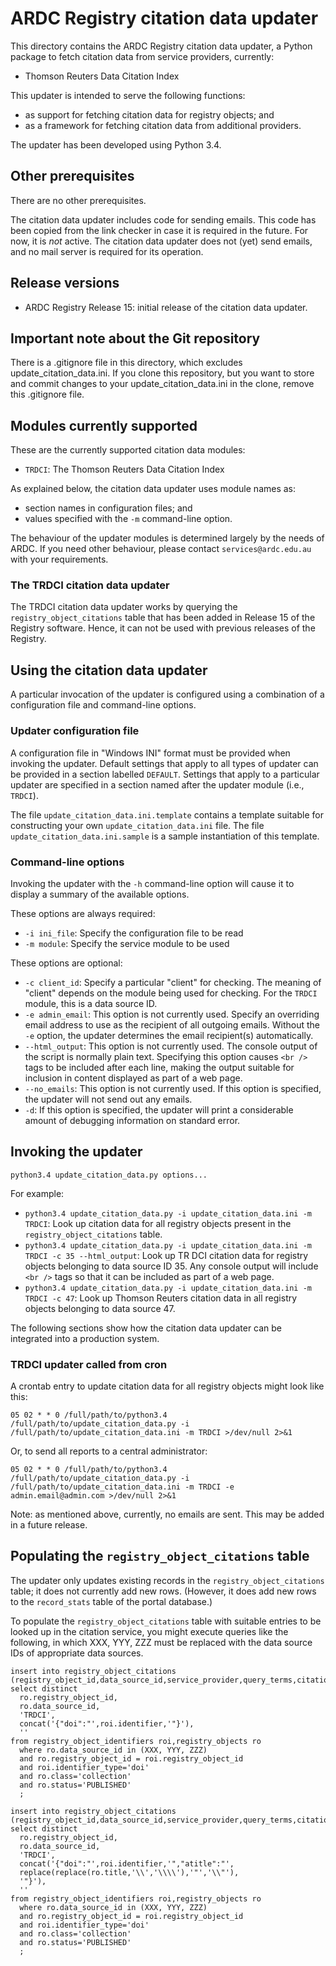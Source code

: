 ARDC Registry citation data updater
===================================

This directory contains the ARDC Registry citation data updater, a Python
package to fetch citation data from service providers, currently:

* Thomson Reuters Data Citation Index

This updater is intended to serve the following functions:

* as support for fetching citation data for registry objects; and
* as a framework for fetching citation data from additional providers.

The updater has been developed using Python 3.4.


## Other prerequisites

There are no other prerequisites.

The citation data updater includes code for sending emails. This code
has been copied from the link checker in case it is required in the
future. For now, it is _not_ active. The citation data updater does
not (yet) send emails, and no mail server is required for its
operation.

## Release versions

* ARDC Registry Release 15: initial release of the citation data updater.


## Important note about the Git repository

There is a .gitignore file in this directory, which excludes
update_citation_data.ini. If you clone this repository, but you want
to store and commit changes to your update_citation_data.ini in the
clone, remove this .gitignore file.


## Modules currently supported

These are the currently supported citation data modules:

* `TRDCI`: The Thomson Reuters Data Citation Index

As explained below, the citation data updater uses module names as:

* section names in configuration files; and
* values specified with the `-m` command-line option.

The behaviour of the updater modules is determined largely by the
needs of ARDC. If you need other behaviour, please contact
`services@ardc.edu.au` with your requirements.


### The TRDCI citation data updater

The TRDCI citation data updater works by querying the
`registry_object_citations` table that has been added in Release 15 of
the Registry software. Hence, it can not be used with previous
releases of the Registry.


## Using the citation data updater

A particular invocation of the updater is configured using a
combination of a configuration file and command-line options.


### Updater configuration file

A configuration file in "Windows INI" format must be provided when
invoking the updater.  Default settings that apply to all types
of updater can be provided in a section labelled `DEFAULT`. Settings
that apply to a particular updater are specified in a section named
after the updater module (i.e., `TRDCI`).

The file `update_citation_data.ini.template` contains a template
suitable for constructing your own `update_citation_data.ini` file.
The file `update_citation_data.ini.sample` is a sample instantiation
of this template.


### Command-line options

Invoking the updater with the `-h` command-line option will cause
it to display a summary of the available options.

These options are always required:

* `-i ini_file`: Specify the configuration file to be read
* `-m module`: Specify the service module to be used

These options are optional:

* `-c client_id`: Specify a particular "client" for checking. The
  meaning of "client" depends on the module being used for checking.
  For the `TRDCI` module, this is a data source ID.
* `-e admin_email`: This option is not currently used. Specify an
  overriding email address to use as the recipient of all outgoing
  emails. Without the `-e` option, the updater determines the email
  recipient(s) automatically.
* `--html_output`: This option is not currently used. The console
  output of the script is normally plain text. Specifying this option
  causes `<br />` tags to be included after each line, making the
  output suitable for inclusion in content displayed as part of a web
  page.
* `--no_emails`: This option is not currently used. If this option is
  specified, the updater will not send out any emails.
* `-d`: If this option is specified, the updater will print a
  considerable amount of debugging information on standard error.


## Invoking the updater

`python3.4 update_citation_data.py options...`

For example:

* `python3.4 update_citation_data.py -i update_citation_data.ini -m
  TRDCI`: Look up citation data for all registry objects present in
  the `registry_object_citations` table.
* `python3.4 update_citation_data.py -i update_citation_data.ini -m TRDCI -c 35 --html_output`:
  Look up TR DCI citation data for registry objects belonging
  to data source ID 35. Any console output will
  include `<br />` tags so that it can be included as part of a web
  page.
* `python3.4 update_citation_data.py -i update_citation_data.ini -m TRDCI -c 47`:
  Look up Thomson Reuters citation data in all registry objects
  belonging to data source 47.

The following sections show how the citation data updater can be
integrated into a production system.


### TRDCI updater called from cron

A crontab entry to update citation data for all registry objects might
look like this:

    05 02 * * 0 /full/path/to/python3.4 /full/path/to/update_citation_data.py -i /full/path/to/update_citation_data.ini -m TRDCI >/dev/null 2>&1

Or, to send all reports to a central administrator:

    05 02 * * 0 /full/path/to/python3.4 /full/path/to/update_citation_data.py -i /full/path/to/update_citation_data.ini -m TRDCI -e admin.email@admin.com >/dev/null 2>&1

Note: as mentioned above, currently, no emails are sent.
This may be added in a future release.

## Populating the `registry_object_citations` table

The updater only updates existing records in the
`registry_object_citations` table; it does not currently add new rows.
(However, it does add new rows to the `record_stats` table of the
portal database.)

To populate the `registry_object_citations` table with suitable
entries to be looked up in the citation service, you might execute
queries like the following, in which XXX, YYY, ZZZ must be replaced
with the data source IDs of appropriate data sources.

    insert into registry_object_citations
    (registry_object_id,data_source_id,service_provider,query_terms,citation_data)
    select distinct
      ro.registry_object_id,
      ro.data_source_id,
      'TRDCI',
      concat('{"doi":"',roi.identifier,'"}'),
      ''
    from registry_object_identifiers roi,registry_objects ro
      where ro.data_source_id in (XXX, YYY, ZZZ)
      and ro.registry_object_id = roi.registry_object_id
      and roi.identifier_type='doi' 
      and ro.class='collection'
      and ro.status='PUBLISHED'
      ;

    insert into registry_object_citations
    (registry_object_id,data_source_id,service_provider,query_terms,citation_data)
    select distinct
      ro.registry_object_id,
      ro.data_source_id,
      'TRDCI',
      concat('{"doi":"',roi.identifier,'","atitle":"',
      replace(replace(ro.title,'\\','\\\\'),'"','\\"'),
      '"}'),
      ''
    from registry_object_identifiers roi,registry_objects ro
      where ro.data_source_id in (XXX, YYY, ZZZ)
      and ro.registry_object_id = roi.registry_object_id
      and roi.identifier_type='doi' 
      and ro.class='collection'
      and ro.status='PUBLISHED'
      ;
